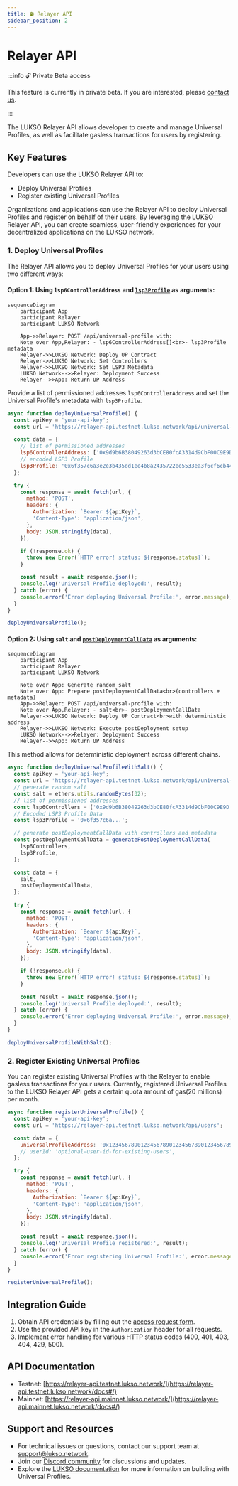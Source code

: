 ```yaml
---
title: ⛽️ Relayer API
sidebar_position: 2
---
```


# Relayer API

:::info 🔓 Private Beta access

This feature is currently in private beta. If you are interested, please [contact us](https://forms.gle/rhWA25m3jjuPNPva9).

:::

The LUKSO Relayer API allows developer to create and manage Universal Profiles, as well as facilitate gasless transactions for users by registering.

## Key Features

Developers can use the LUKSO Relayer API to:

- Deploy Universal Profiles
- Register existing Universal Profiles

Organizations and applications can use the Relayer API to deploy Universal Profiles and register on behalf of their users. By leveraging the LUKSO Relayer API, you can create seamless, user-friendly experiences for your decentralized applications on the LUKSO network.

### 1. Deploy Universal Profiles

The Relayer API allows you to deploy Universal Profiles for your users using two different ways:

#### Option 1: Using `lsp6ControllerAddress` and [`lsp3Profile`](../../learn/universal-profile/metadata/edit-profile#create-a-new-lsp3profile-json-file) as arguments:

```mermaid
sequenceDiagram
    participant App
    participant Relayer
    participant LUKSO Network

    App->>Relayer: POST /api/universal-profile with:
    Note over App,Relayer: - lsp6ControllerAddress[]<br>- lsp3Profile metadata
    Relayer->>LUKSO Network: Deploy UP Contract
    Relayer->>LUKSO Network: Set Controllers
    Relayer->>LUKSO Network: Set LSP3 Metadata
    LUKSO Network-->>Relayer: Deployment Success
    Relayer-->>App: Return UP Address
```

Provide a list of permissioned addresses `lsp6ControllerAddress` and set the Universal Profile's metadata with `lsp3Profile`.

```javascript
async function deployUniversalProfile() {
  const apiKey = 'your-api-key';
  const url = 'https://relayer-api.testnet.lukso.network/api/universal-profile';

  const data = {
    // list of permissioned addresses
    lsp6ControllerAddress: ['0x9d9b6B38049263d3bCE80fcA3314d9CbF00C9E9D'],
    // encoded LSP3 Profile
    lsp3Profile: '0x6f357c6a3e2e3b435dd1ee4b8a2435722ee5533ea3f6cf6cb44c7f...',
  };

  try {
    const response = await fetch(url, {
      method: 'POST',
      headers: {
        Authorization: `Bearer ${apiKey}`,
        'Content-Type': 'application/json',
      },
      body: JSON.stringify(data),
    });

    if (!response.ok) {
      throw new Error(`HTTP error! status: ${response.status}`);
    }

    const result = await response.json();
    console.log('Universal Profile deployed:', result);
  } catch (error) {
    console.error('Error deploying Universal Profile:', error.message);
  }
}

deployUniversalProfile();
```

#### Option 2: Using `salt` and [`postDeploymentCallData`](../../learn/universal-profile/advanced-guides/deploy-up-with-lsp23#create-the-universal-profile-initialization-calldata) as arguments:

```mermaid
sequenceDiagram
    participant App
    participant Relayer
    participant LUKSO Network

    Note over App: Generate random salt
    Note over App: Prepare postDeploymentCallData<br>(controllers + metadata)
    App->>Relayer: POST /api/universal-profile with:
    Note over App,Relayer: - salt<br>- postDeploymentCallData
    Relayer->>LUKSO Network: Deploy UP Contract<br>with deterministic address
    Relayer->>LUKSO Network: Execute postDeployment setup
    LUKSO Network-->>Relayer: Deployment Success
    Relayer-->>App: Return UP Address
```

This method allows for deterministic deployment across different chains.

```javascript
async function deployUniversalProfileWithSalt() {
  const apiKey = 'your-api-key';
  const url = 'https://relayer-api.testnet.lukso.network/api/universal-profile';
  // generate random salt
  const salt = ethers.utils.randomBytes(32);
  // list of permissioned addresses
  const lsp6Controllers = ['0x9d9b6B38049263d3bCE80fcA3314d9CbF00C9E9D'];
  // Encoded LSP3 Profile Data
  const lsp3Profile = '0x6f357c6a...';

  // generate postDeploymentCallData with controllers and metadata
  const postDeploymentCallData = generatePostDeploymentCallData(
    lsp6Controllers,
    lsp3Profile,
  );

  const data = {
    salt,
    postDeploymentCallData,
  };

  try {
    const response = await fetch(url, {
      method: 'POST',
      headers: {
        Authorization: `Bearer ${apiKey}`,
        'Content-Type': 'application/json',
      },
      body: JSON.stringify(data),
    });

    if (!response.ok) {
      throw new Error(`HTTP error! status: ${response.status}`);
    }

    const result = await response.json();
    console.log('Universal Profile deployed:', result);
  } catch (error) {
    console.error('Error deploying Universal Profile:', error.message);
  }
}

deployUniversalProfileWithSalt();
```

### 2. Register Existing Universal Profiles

You can register existing Universal Profiles with the Relayer to enable gasless transactions for your users. Currently, registered Universal Profiles to the LUKSO Relayer API gets a certain quota amount of gas(20 millions) per month.

```javascript
async function registerUniversalProfile() {
  const apiKey = 'your-api-key';
  const url = 'https://relayer-api.testnet.lukso.network/api/users';

  const data = {
    universalProfileAddress: '0x1234567890123456789012345678901234567890',
    // userId: 'optional-user-id-for-existing-users',
  };

  try {
    const response = await fetch(url, {
      method: 'POST',
      headers: {
        Authorization: `Bearer ${apiKey}`,
        'Content-Type': 'application/json',
      },
      body: JSON.stringify(data),
    });

    const result = await response.json();
    console.log('Universal Profile registered:', result);
  } catch (error) {
    console.error('Error registering Universal Profile:', error.message);
  }
}

registerUniversalProfile();
```

## Integration Guide

1. Obtain API credentials by filling out the [access request form](https://forms.gle/rhWA25m3jjuPNPva9).
2. Use the provided API key in the `Authorization` header for all requests.
3. Implement error handling for various HTTP status codes (400, 401, 403, 404, 429, 500).

## API Documentation

- Testnet: [https://relayer-api.testnet.lukso.network/](https://relayer-api.testnet.lukso.network/docs#/)
- Mainnet: [https://relayer-api.mainnet.lukso.network/](https://relayer-api.mainnet.lukso.network/docs#/)

## Support and Resources

- For technical issues or questions, contact our support team at [support@lukso.network](mailto:support@lukso.network).
- Join our [Discord community](https://discord.com/invite/lukso) for discussions and updates.
- Explore the [LUKSO documentation](https://docs.lukso.tech/) for more information on building with Universal Profiles.
